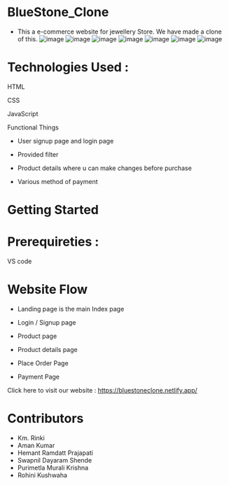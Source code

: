 # BlueStone_Clone
* This a e-commerce website for jewellery Store. We have made a clone of this.
![image](https://github.com/AmanKumar6603/BlueStone_Clone/assets/140697204/81bbf4ef-dce8-4d49-8b5e-b599f9998241)
![image](https://github.com/AmanKumar6603/BlueStone_Clone/assets/140697204/340ceb89-2041-4784-84f1-01d75ce46a6c)
![image](https://github.com/AmanKumar6603/BlueStone_Clone/assets/140697204/1cfc15e4-4288-406e-a9d2-2bca56cee555)
![image](https://github.com/AmanKumar6603/BlueStone_Clone/assets/140697204/882c81c3-caa7-42fd-b3e6-cda4e9a6f0bb)
![image](https://github.com/AmanKumar6603/BlueStone_Clone/assets/140697204/d5dc32ba-a635-422c-a3d9-e7344a3285fd)
![image](https://github.com/AmanKumar6603/BlueStone_Clone/assets/140697204/cf058327-908b-4c0c-b112-99cd39ef567f)
![image](https://github.com/AmanKumar6603/BlueStone_Clone/assets/140697204/a0d9f8ec-791a-4169-9dd9-df2a663c81c7)

# Technologies Used :

HTML

CSS

JavaScript

Functional Things

- User signup page and login page

- Provided filter

- Product details where u can make changes before purchase

- Various method of payment

#  Getting Started

# Prerequireties : 

VS code

#   Website Flow

- Landing page is the main Index page

- Login / Signup page

- Product page

- Product details page

- Place Order Page

- Payment Page

Click here to visit our website : https://bluestoneclone.netlify.app/

# Contributors
- Km. Rinki
- Aman Kumar
- Hemant Ramdatt Prajapati
- Swapnil Dayaram Shende
- Purimetla Murali Krishna
- Rohini Kushwaha
